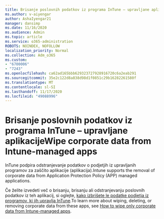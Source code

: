 ```yaml
---
title: Brisanje poslovnih podatkov iz programa InTune – upravljane aplikacije
ms.author: v-aiyengar
author: AshaIyengar21
manager: dansimp
ms.date: 11/16/2020
ms.audience: Admin
ms.topic: article
ms.service: o365-administration
ROBOTS: NOINDEX, NOFOLLOW
localization_priority: Normal
ms.collection: Adm_o365
ms.custom:
- "6700006"
- "7243"
ms.openlocfilehash: ca62ad165bbb629323727928916720c6a2eab291
ms.sourcegitcommit: 35e2c122d8a838d98d1f0851c29b16282261580f
ms.translationtype: MT
ms.contentlocale: sl-SI
ms.lasthandoff: 11/17/2020
ms.locfileid: "49088996"
---
```

# <a name="wipe-corporate-data-from-intune-managed-apps"></a><span data-ttu-id="7d877-102">Brisanje poslovnih podatkov iz programa InTune – upravljane aplikacije</span><span class="sxs-lookup"><span data-stu-id="7d877-102">Wipe corporate data from Intune-managed apps</span></span>

<span data-ttu-id="7d877-103">InTune podpira odstranjevanje podatkov o podjetjih iz upravljanih programov za zaščito aplikacije (aplikacija).</span><span class="sxs-lookup"><span data-stu-id="7d877-103">Intune supports the removal of corporate data from Application Protection Policy (APP) managed applications.</span></span> 

<span data-ttu-id="7d877-104">Če želite izvedeti več o brisanju, brisanju ali odstranjevanju poslovnih podatkov iz teh aplikacij, si oglejte, [kako izbrišete le podatke podjetja iz programov, ki jih upravlja InTune](https://docs.microsoft.com/mem/intune/apps/apps-selective-wipe).</span><span class="sxs-lookup"><span data-stu-id="7d877-104">To learn more about wiping, deleting, or removing corporate data from these apps, see [How to wipe only corporate data from Intune-managed apps](https://docs.microsoft.com/mem/intune/apps/apps-selective-wipe).</span></span>
